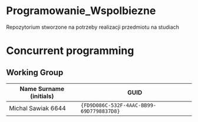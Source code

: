 # Programowanie_Wspolbiezne
Repozytorium stworzone na potrzeby realizacji przedmiotu na studiach

# Concurrent programming

## Working Group

| Name Surname (initials) | GUID                                     |
| ----------------------- | ---------------------------------------- |
| Michal Sawiak 6644      | `{FD9D086C-532F-4AAC-BB99-69D7798837D8}` |
